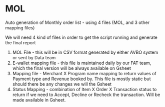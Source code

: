 # MOL
Auto generation of Monthly order list - using 4 files (MOL, and 3 other mapping files)


We will need 4 kind of files in order to get the script running and generate the final report

1. MOL File - this will be in CSV format generated by either AVBO system or sent by Data team
2. E-wallet mapping file - this file is maintained daily by our FAT team, which the final version will be always available on Gsheet
3. Mapping file - Merchant X Program name mapping to return values of Payment type and Revenue booked by. This file is mostly static but should there be any changes we will 
the Gsheet
4. Status Mapping - combination of Item X Order X Transaction status to return if we need to Accept, Decline or Recheck the transaction. Will be made available in Gsheet.




